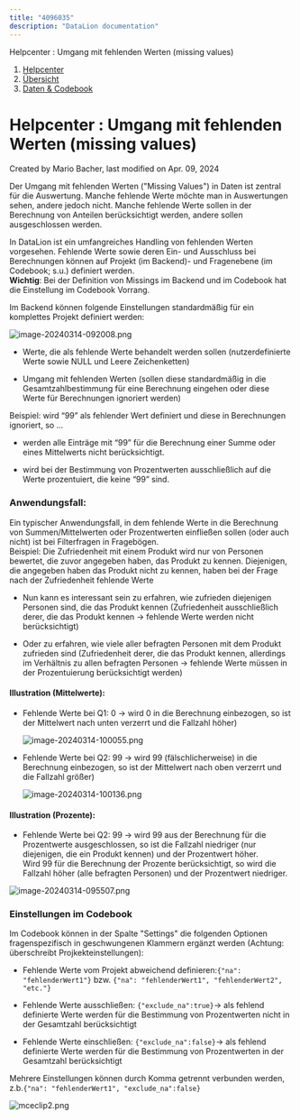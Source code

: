 ```yaml
---
title: "4096035"
description: "DataLion documentation"
---
```


Helpcenter : Umgang mit fehlenden Werten (missing values)  

1.  [Helpcenter](index.html)
2.  [Übersicht](2982609.html)
3.  [Daten & Codebook](3440667.html)

# Helpcenter : Umgang mit fehlenden Werten (missing values)

Created by Mario Bacher, last modified on Apr. 09, 2024

Der Umgang mit fehlenden Werten ("Missing Values") in Daten ist zentral für die Auswertung. Manche fehlende Werte möchte man in Auswertungen sehen, andere jedoch nicht. Manche fehlende Werte sollen in der Berechnung von Anteilen berücksichtigt werden, andere sollen ausgeschlossen werden.

In DataLion ist ein umfangreiches Handling von fehlenden Werten vorgesehen. Fehlende Werte sowie deren Ein- und Ausschluss bei Berechnungen können auf Projekt (im Backend)- und Fragenebene (im Codebook; s.u.) definiert werden.  
**Wichtig**: Bei der Definition von Missings im Backend und im Codebook hat die Einstellung im Codebook Vorrang.

Im Backend können folgende Einstellungen standardmäßig für ein komplettes Projekt definiert werden:

![image-20240314-092008.png](/img/5636149.png?width=262)

-   Werte, die als fehlende Werte behandelt werden sollen (nutzerdefinierte Werte sowie NULL und Leere Zeichenketten)
    
-   Umgang mit fehlenden Werten (sollen diese standardmäßig in die Gesamtzahlbestimmung für eine Berechnung eingehen oder diese Werte für Berechnungen ignoriert werden)
    

Beispiel: wird “99” als fehlender Wert definiert und diese in Berechnungen ignoriert, so …

-   werden alle Einträge mit “99” für die Berechnung einer Summe oder eines Mittelwerts nicht berücksichtigt.
    
-   wird bei der Bestimmung von Prozentwerten ausschließlich auf die Werte prozentuiert, die keine “99” sind.
    

### Anwendungsfall:

Ein typischer Anwendungsfall, in dem fehlende Werte in die Berechnung von Summen/Mittelwerten oder Prozentwerten einfließen sollen (oder auch nicht) ist bei Filterfragen in Fragebögen.  
Beispiel: Die Zufriedenheit mit einem Produkt wird nur von Personen bewertet, die zuvor angegeben haben, das Produkt zu kennen. Diejenigen, die angegeben haben das Produkt nicht zu kennen, haben bei der Frage nach der Zufriedenheit fehlende Werte

-   Nun kann es interessant sein zu erfahren, wie zufrieden diejenigen Personen sind, die das Produkt kennen (Zufriedenheit ausschließlich derer, die das Produkt kennen → fehlende Werte werden nicht berücksichtigt)
    
-   Oder zu erfahren, wie viele aller befragten Personen mit dem Produkt zufrieden sind (Zufriedenheit derer, die das Produkt kennen, allerdings im Verhältnis zu allen befragten Personen → fehlende Werte müssen in der Prozentuierung berücksichtigt werden)
    

#### Illustration (Mittelwerte):

-   Fehlende Werte bei Q1: 0 → wird 0 in die Berechnung einbezogen, so ist der Mittelwert nach unten verzerrt und die Fallzahl höher)  
    
    ![image-20240314-100055.png](/img/5636156.png?width=736)
    
-   Fehlende Werte bei Q2: 99 → wird 99 (fälschlicherweise) in die Berechnung einbezogen, so ist der Mittelwert nach oben verzerrt und die Fallzahl größer)  
    
    ![image-20240314-100136.png](/img/5636162.png?width=736)

#### Illustration (Prozente):

-   Fehlende Werte bei Q2: 99 → wird 99 aus der Berechnung für die Prozentwerte ausgeschlossen, so ist die Fallzahl niedriger (nur diejenigen, die ein Produkt kennen) und der Prozentwert höher.  
    Wird 99 für die Berechnung der Prozente berücksichtigt, so wird die Fallzahl höher (alle befragten Personen) und der Prozentwert niedriger.
    

![image-20240314-095507.png](/img/5636168.png?width=714)

### Einstellungen im Codebook

Im Codebook können in der Spalte "Settings" die folgenden Optionen fragenspezifisch in geschwungenen Klammern ergänzt werden (Achtung: überschreibt Projkekteinstellungen):

-   Fehlende Werte vom Projekt abweichend definieren:`{"na": "fehlenderWert1"}` bzw. `{"na": "fehlenderWert1", "fehlenderWert2", "etc."}`
    
-   Fehlende Werte ausschließen: `{"exclude_na":true}`→ als fehlend definierte Werte werden für die Bestimmung von Prozentwerten nicht in der Gesamtzahl berücksichtigt
    
-   Fehlende Werte einschließen: `{"exclude_na":false}`→ als fehlend definierte Werte werden für die Bestimmung von Prozentwerten in der Gesamtzahl berücksichtigt
    

Mehrere Einstellungen können durch Komma getrennt verbunden werden, z.b.`{"na": "fehlenderWert1", "exclude_na":false}`

![mceclip2.png](/img/4063334?width=778)